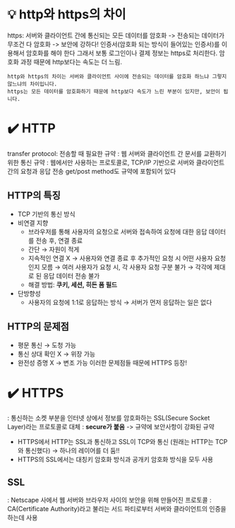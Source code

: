 # :bulb: http와 https의 차이
https: 서버와 클라이언트 간에 통신되는 모든 데이터를 암호화 -> 전송되는 데이터가 무조건 다 암호화 -> 보안에 강하다!
인증서(암호화 되는 방식이 들어있는 인증서)를 이용해서 암호화를 해야 한다
그래서 보통 로그인이나 결제 정보는 https로 처리한다.
암호화 과정 때문에 http보다는 속도는 더 느림.
```
http와 https의 차이는 서버와 클라이언트 사이에 전송되는 데이터를 암호화 하느냐 그렇지 않느냐의 차이입니다.
https는 모든 데이터를 암호화하기 때문에 http보다 속도가 느린 부분이 있지만, 보안이 됩니다.
```


# :heavy_check_mark: HTTP
transfer protocol: 전송할 때 필요한 규약
: 웹 서버와 클라이언트 간 문서를 교환하기 위한 통신 규약
: 웹에서만 사용하는 프로토콜로, TCP/IP 기반으로 서버와 클라이언트 간의 요청과 응답 전송
get/post method도 규약에 포함되어 있다



## HTTP의 특징

- TCP 기반의 통신 방식
- 비연결 지향
    - 브라우저를 통해 사용자의 요청으로 서버와 접속하여 요청에 대한 응답 데이터를 전송 후, 연결 종료
    - 간단 → 자원이 적게
    - 지속적인 연결 X 
    → 사용자와 연결 종료 후 추가적인 요청 시 어떤 사용자 요청인지 모름
    → 여러 사용자가 요청 시, 각 사용자 요청 구분 불가
    → 각각에 제대로 된 응답 데이터 전송 불가
    - 해결 방법: **쿠키, 세션, 히든 폼 필드**
- 단방향성
    - 사용자의 요청에 1:1로 응답하는 방식 → 서버가 먼저 응답하는 일은 없다



## HTTP의 문제점

- 평문 통신 → 도청 가능
- 통신 상대 확인 X → 위장 가능
- 완전성 증명 X → 변조 가능
이러한 문제점들 때문에 HTTPS 등장!



# :heavy_check_mark: HTTPS

: 통신하는 소켓 부분을 인터넷 상에서 정보를 암호화하는 SSL(Secure Socket Layer)라는 프로토콜로 대체
: **secure가 붙음** -> 규약에 보안사항이 강화된 규약

- HTTPS에서 HTTP는 SSL과 통신하고 SSL이 TCP와 통신
(원래는 HTTP는 TCP와 통신했다)
→ 하나의 레이어를 더 둠!!
- HTTPS의 SSL에서는 대칭키 암호화 방식과 공개키 암호화 방식을 모두 사용



## SSL

: Netscape 사에서 웹 서버와 브라우저 사이의 보안을 위해 만들어진 프로토콜
: CA(Certificate Authority)라고 불리는 서드 파티로부터 서버와 클라이언트의 인증을 하는데 사용
